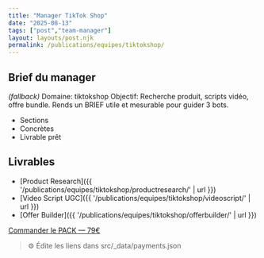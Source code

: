 ```yaml
---
title: "Manager TikTok Shop"
date: "2025-08-13"
tags: ["post","team-manager"]
layout: layouts/post.njk
permalink: /publications/equipes/tiktokshop/
---
```

## Brief du manager

*(fallback)* Domaine: tiktokshop
Objectif: Recherche produit, scripts vidéo, offre bundle.
Rends un BRIEF utile et mesurable pour guider 3 bots.

- Sections
- Concrètes
- Livrable prêt

## Livrables
- [Product Research]({{ '/publications/equipes/tiktokshop/productresearch/' | url }})
- [Video Script UGC]({{ '/publications/equipes/tiktokshop/videoscript/' | url }})
- [Offer Builder]({{ '/publications/equipes/tiktokshop/offerbuilder/' | url }})

<p><a class="btn" href="https://pancarte.gumroad.com/l/pack-tiktokshop?checkout=true" target="_blank" rel="noopener">Commander le PACK — 79€</a></p>

> ⚙️ Édite les liens dans src/_data/payments.json
